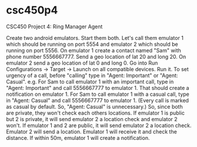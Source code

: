 csc450p4
========

CSC450 Project 4: Ring Manager Agent

Create two android emulators.
Start them both.
Let's call them emulator 1 which should be running on port 5554 and emulator 2 which should be running on port 5556.
On emulator 1 create a contact named "Sam" with phone number 5556667777.
Send a geo location of lat 20 and long 20.
On emulator 2 send a geo location of lat 0 and long 0.
Go into Run Configurations -> Target -> Launch on all compatible devices.
Run it.
To set urgency of a call, before "calling" type in "Agent: Important" or "Agent: Casual".
e.g. For Sam to call emulator 1 with an important call, type in "Agent: Important" and call 5556667777 to emulator 1.
That should create a notification on emulator 1.
For Sam to call emulator 1 with a casual call, type in "Agent: Casual" and call 5556667777 to emulator 1.
(Every call is marked as casual by default. So, "Agent: Casual" is unnecessary.)
So, since both are private, they won't check each others locations.
If emulator 1 is public but 2 is private, it will send emulator 2 a location check and emulator 2 won't.
If emulator 1 and 2 are public, it will send emulator 2 a location check. Emulator 2 will send a location. Emulator 1 will receive it and check the distance. If within 50m, emulator 1 will create a notification.